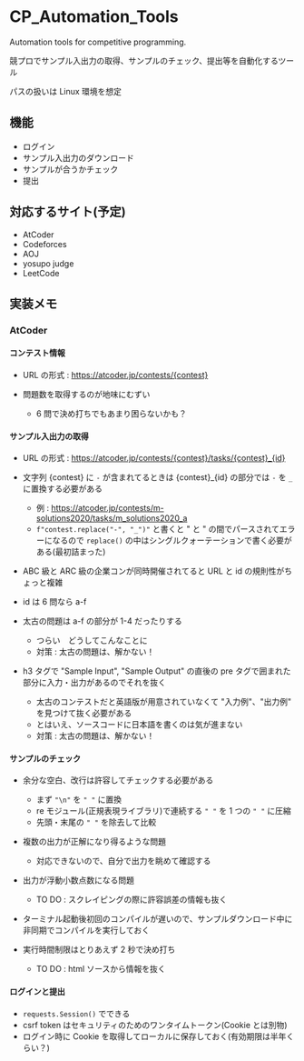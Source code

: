 # CP_Automation_Tools
Automation tools for competitive programming. 

競プロでサンプル入出力の取得、サンプルのチェック、提出等を自動化するツール

パスの扱いは Linux 環境を想定

## 機能

- ログイン
- サンプル入出力のダウンロード
- サンプルが合うかチェック
- 提出

## 対応するサイト(予定)

- AtCoder
- Codeforces
- AOJ
- yosupo judge
- LeetCode

## 実装メモ

### AtCoder

#### コンテスト情報

- URL の形式 : https://atcoder.jp/contests/{contest}

- 問題数を取得するのが地味にむずい
  - 6 問で決め打ちでもあまり困らないかも？

#### サンプル入出力の取得

- URL の形式 : https://atcoder.jp/contests/{contest}/tasks/{contest}_{id}

- 文字列 {contest} に ```-``` が含まれてるときは {contest}_{id} の部分では ```-``` を ```_``` に置換する必要がある
  - 例 : https://atcoder.jp/contests/m-solutions2020/tasks/m_solutions2020_a
  - ```f"contest.replace("-", "_")"``` と書くと " と " の間でパースされてエラーになるので ```replace()``` の中はシングルクォーテーションで書く必要がある(最初詰まった)

- ABC 級と ARC 級の企業コンが同時開催されてると URL と id の規則性がちょっと複雑

- id は 6 問なら a-f

- 太古の問題は a-f の部分が 1-4 だったりする
  - つらい　どうしてこんなことに
  - 対策 : 太古の問題は、解かない！

- h3 タグで "Sample Input", "Sample Output" の直後の pre タグで囲まれた部分に入力・出力があるのでそれを抜く
  - 太古のコンテストだと英語版が用意されていなくて "入力例"、"出力例" を見つけて抜く必要がある
  - とはいえ、ソースコードに日本語を書くのは気が進まない
  - 対策 : 太古の問題は、解かない！

#### サンプルのチェック

- 余分な空白、改行は許容してチェックする必要がある
  - まず ```"\n"``` を ```" "``` に置換
  - re モジュール(正規表現ライブラリ)で連続する ```" "``` を 1 つの ```" "``` に圧縮
  - 先頭・末尾の ```" "``` を除去して比較

- 複数の出力が正解になり得るような問題
  - 対応できないので、自分で出力を眺めて確認する

- 出力が浮動小数点数になる問題
  - TO DO : スクレイピングの際に許容誤差の情報も抜く

- ターミナル起動後初回のコンパイルが遅いので、サンプルダウンロード中に非同期でコンパイルを実行しておく
- 実行時間制限はとりあえず 2 秒で決め打ち
  - TO DO : html ソースから情報を抜く

#### ログインと提出

- ```requests.Session()``` でできる
- csrf token はセキュリティのためのワンタイムトークン(Cookie とは別物)
- ログイン時に Cookie を取得してローカルに保存しておく(有効期限は半年くらい？)